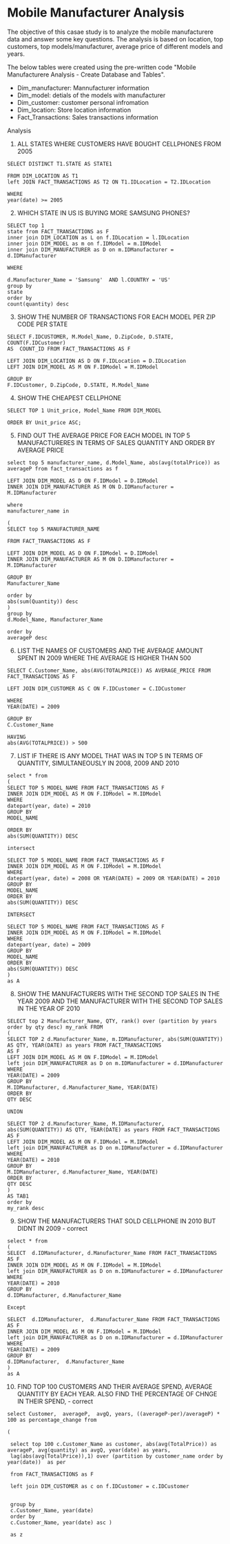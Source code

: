 # Mobile Manufacturer Analysis

The objective of this casae study is to analyze the mobile manufacturere data and answer some key questions. The analysis is based on location, top customers, top models/manufacturer, average price of different models and years.

The below tables were created using the pre-written code "Mobile Manufacturere Analysis - Create Database and Tables". 

- Dim_manufacturer: Mannufacturer information
- Dim_model: detials of the models with manufacturer
- Dim_customer: customer personal infromation
- Dim_location: Store location information
- Fact_Transactions: Sales transactions information

Analysis

1. ALL STATES WHERE CUSTOMERS HAVE BOUGHT CELLPHONES FROM 2005 

```
SELECT DISTINCT T1.STATE AS STATE1

FROM DIM_LOCATION AS T1
left JOIN FACT_TRANSACTIONS AS T2 ON T1.IDLocation = T2.IDLocation

WHERE 
year(date) >= 2005
```

2. WHICH STATE IN US IS BUYING MORE SAMSUNG PHONES?

```
SELECT top 1 
state from FACT_TRANSACTIONS as F
inner join DIM_LOCATION as L on f.IDLocation = l.IDLocation
inner join DIM_MODEL as m on f.IDModel = m.IDModel
inner join DIM_MANUFACTURER as D on m.IDManufacturer = d.IDManufacturer

WHERE 

d.Manufacturer_Name = 'Samsung'  AND l.COUNTRY = 'US'
group by
state
order by
count(quantity) desc
```

3. SHOW THE NUMBER OF TRANSACTIONS FOR EACH MODEL PER ZIP CODE PER STATE 
```
SELECT F.IDCUSTOMER, M.Model_Name, D.ZipCode, D.STATE, COUNT(F.IDCustomer) 
AS  COUNT_ID FROM FACT_TRANSACTIONS AS F

LEFT JOIN DIM_LOCATION AS D ON F.IDLocation = D.IDLocation
LEFT JOIN DIM_MODEL AS M ON F.IDModel = M.IDModel

GROUP BY
F.IDCustomer, D.ZipCode, D.STATE, M.Model_Name
```

4. SHOW THE CHEAPEST CELLPHONE
```
SELECT TOP 1 Unit_price, Model_Name FROM DIM_MODEL

ORDER BY Unit_price ASC;
```

5. FIND OUT THE AVERAGE PRICE FOR EACH MODEL IN TOP 5 MANUFACTURERES IN TERMS OF SALES QUANTITY AND ORDER BY AVERAGE PRICE 
```
select top 5 manufacturer_name, d.Model_Name, abs(avg(totalPrice)) as averageP from fact_transactions as f

LEFT JOIN DIM_MODEL AS D ON F.IDModel = D.IDModel
INNER JOIN DIM_MANUFACTURER AS M ON D.IDManufacturer = M.IDManufacturer

where
manufacturer_name in

(
SELECT top 5 MANUFACTURER_NAME

FROM FACT_TRANSACTIONS AS F

LEFT JOIN DIM_MODEL AS D ON F.IDModel = D.IDModel
INNER JOIN DIM_MANUFACTURER AS M ON D.IDManufacturer = M.IDManufacturer

GROUP BY
Manufacturer_Name

order by 
abs(sum(Quantity)) desc
)
group by
d.Model_Name, Manufacturer_Name

order by
averageP desc

```
6. LIST THE NAMES OF CUSTOMERS AND THE AVERAGE AMOUNT SPENT IN 2009 WHERE THE AVERAGE IS HIGHER THAN 500 
 
 ```
 SELECT C.Customer_Name, abs(AVG(TOTALPRICE)) AS AVERAGE_PRICE FROM FACT_TRANSACTIONS AS F

 LEFT JOIN DIM_CUSTOMER AS C ON F.IDCustomer = C.IDCustomer
 
 WHERE 
 YEAR(DATE) = 2009

 GROUP BY
 C.Customer_Name

 HAVING 
 abs(AVG(TOTALPRICE)) > 500
 
 ```
7. LIST IF THERE IS ANY MODEL THAT WAS IN TOP 5 IN TERMS OF QUANTITY, SIMULTANEOUSLY IN 2008, 2009 AND 2010 
```
select * from 
(
SELECT TOP 5 MODEL_NAME FROM FACT_TRANSACTIONS AS F
INNER JOIN DIM_MODEL AS M ON F.IDModel = M.IDModel
WHERE 
datepart(year, date) = 2010 
GROUP BY
MODEL_NAME

ORDER BY 
abs(SUM(QUANTITY)) DESC

intersect 

SELECT TOP 5 MODEL_NAME FROM FACT_TRANSACTIONS AS F
INNER JOIN DIM_MODEL AS M ON F.IDModel = M.IDModel
WHERE 
datepart(year, date) = 2008 OR YEAR(DATE) = 2009 OR YEAR(DATE) = 2010 
GROUP BY
MODEL_NAME
ORDER BY 
abs(SUM(QUANTITY)) DESC 

INTERSECT 

SELECT TOP 5 MODEL_NAME FROM FACT_TRANSACTIONS AS F
INNER JOIN DIM_MODEL AS M ON F.IDModel = M.IDModel
WHERE 
datepart(year, date) = 2009 
GROUP BY
MODEL_NAME
ORDER BY 
abs(SUM(QUANTITY)) DESC
)
as A
```

8. SHOW THE MANUFACTURERS WITH THE SECOND TOP SALES IN THE YEAR 2009 AND THE MANUFACTURER WITH THE SECOND TOP SALES IN THE YEAR OF 2010 
```
SELECT top 2 Manufacturer_Name, QTY, rank() over (partition by years order by qty desc) my_rank FROM 
(
SELECT TOP 2 d.Manufacturer_Name, m.IDManufacturer, abs(SUM(QUANTITY))  AS QTY, YEAR(DATE) as years FROM FACT_TRANSACTIONS 
AS F
LEFT JOIN DIM_MODEL AS M ON F.IDModel = M.IDModel
left join DIM_MANUFACTURER as D on m.IDManufacturer = d.IDManufacturer
WHERE
YEAR(DATE) = 2009  
GROUP BY 
M.IDManufacturer, d.Manufacturer_Name, YEAR(DATE)
ORDER BY 
QTY DESC

UNION   

SELECT TOP 2 d.Manufacturer_Name, M.IDManufacturer,  abs(SUM(QUANTITY)) AS QTY, YEAR(DATE) as years FROM FACT_TRANSACTIONS AS F
LEFT JOIN DIM_MODEL AS M ON F.IDModel = M.IDModel
left join DIM_MANUFACTURER as D on m.IDManufacturer = d.IDManufacturer
WHERE
YEAR(DATE) = 2010  
GROUP BY 
M.IDManufacturer, d.Manufacturer_Name, YEAR(DATE)
ORDER BY 
QTY DESC
)
AS TAB1
order by 
my_rank desc

```
9. SHOW THE MANUFACTURERS THAT SOLD CELLPHONE IN 2010 BUT DIDNT IN 2009 - correct
```
select * from 
(
SELECT  d.IDManufacturer, d.Manufacturer_Name FROM FACT_TRANSACTIONS AS F
INNER JOIN DIM_MODEL AS M ON F.IDModel = M.IDModel
left join DIM_MANUFACTURER as D on m.IDManufacturer = d.IDManufacturer
WHERE 
YEAR(DATE) = 2010 
GROUP BY
d.IDManufacturer, d.Manufacturer_Name

Except 

SELECT  d.IDManufacturer,  d.Manufacturer_Name FROM FACT_TRANSACTIONS AS F
INNER JOIN DIM_MODEL AS M ON F.IDModel = M.IDModel
left join DIM_MANUFACTURER as D on m.IDManufacturer = d.IDManufacturer
WHERE 
YEAR(DATE) = 2009 
GROUP BY
d.IDManufacturer,  d.Manufacturer_Name
)
as A

```
10. FIND TOP 100 CUSTOMERS AND THEIR AVERAGE SPEND, AVERAGE QUANTITY BY EACH YEAR. ALSO FIND THE PERCENTAGE OF CHNGE IN THEIR SPEND, - correct

```
select Customer,  averageP,  avgQ, years, ((averageP-per)/averageP) * 100 as percentage_change from

(

 select top 100 c.Customer_Name as customer, abs(avg(TotalPrice)) as averageP, avg(quantity) as avgQ, year(date) as years,
 lag(abs(avg(TotalPrice)),1) over (partition by customer_name order by year(date))  as per

 from FACT_TRANSACTIONS as F

 left join DIM_CUSTOMER as c on f.IDCustomer = c.IDCustomer


 group by
 c.Customer_Name, year(date)
 order by 
 c.Customer_Name, year(date) asc )

 as z
```
